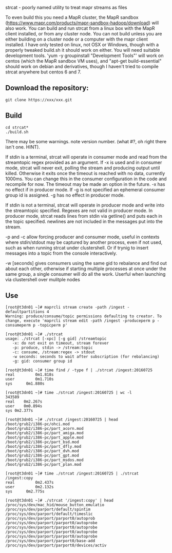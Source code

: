 strcat - poorly named utility to treat mapr streams as files

To even build this you need a MapR cluster, the MapR sandbox (https://www.mapr.com/products/mapr-sandbox-hadoop/download) will also work.  You can build and run strcat from a linux box with the MapR client installed, or from any cluster node.  You can not build unless you are either building on a cluster node or a computer with the mapr client installed.  I have only tested on linux, not OSX or Windows, though with a properly tweaked build.sh it should work on either.  You will need suitable development tools.  'yum -y groupinstall "Development Tools"' will work on centos (which the MapR sandbox VM uses), and "apt-get build-essential" should work on debian and derivatives, though I haven't tried to compile strcat anywhere but centos 6 and 7.

## Download the repository:

    git clone https://xxx/xxx.git

## Build
    cd strcat*
    ./build.sh

There may be some warnings.  note version number. (what #?, oh right there isn't one. HINT).

If stdin is a terminal, strcat will operate in consumer mode and read from the streamtopic regex provided as an argument.  If -x is used and in consumer mode, strcat will never exit, polling the stream and producing output until killed.  Otherwise it exits once the timeout is reached with no data, currently 1000ms.  You can change this in the consumer configuration in the code and recompile for now.  The timeout may be made an option in the future.  -x has no effect if in producer mode.  If -g is not specified an ephemeral consumer group id is assigned.  -g has no effect in producer mode.

If stdin is not a terminal, strcat will operate in producer mode and write into the streamtopic specified.  Regexes are not valid in producer mode.  In producer mode, strcat reads lines from stdin via getline() and puts each in the topic specified.  newlines are not included in the messages put into the stream.

-p and -c allow forcing producer and consumer mode, useful in contexts where stdin/stdout may be captured by another process, even if not used, such as when running strcat under clustershell.  Or if trynig to insert messages into a topic from the console interactively.

-w [seconds] gives consumers using the same gid to rebalance and find out about each other, otherwise if starting multiple processes at once under the same group, a single consumer will do all the work.  Userful when launching via clustershell over mulitple nodes

## Use


    [root@t3dn01 ~]# maprcli stream create -path /ingest -defaultpartitions 4
    Warning: produce/consume/topic permissions defaulting to creator. To change, execute 'maprcli stream edit -path /ingest -produceperm p -consumeperm p -topicperm p'

    [root@t3dn01 ~]# ./strcat
    usage: ./strcat [-xpc] [-g gid] /streamtopic
       -x: do not exit on timeout, stream forever
       -p: produce, stdin -> /stream:topic
       -c: consume, /stream:regex -> stdout
       -w seconds: seconds to wait after subscription (for rebalancing)
       -g: gid: consumer group id

    [root@t3dn01 ~]# time find / -type f | ./strcat /ingest:20160725
    real	     0m1.818s
    user	     0m1.710s
    sys	     0m1.880s
	
    [root@t3dn01 ~]# time ./strcat /ingest:20160725 | wc -l
    343589
    real	0m2.267s
    user	0m0.894s
    sys	0m2.377s
	
    [root@t3dn01 ~]# ./strcat /ingest:20160725 | head
    /boot/grub2/i386-pc/ohci.mod
    /boot/grub2/i386-pc/part_acorn.mod
    /boot/grub2/i386-pc/part_amiga.mod
    /boot/grub2/i386-pc/part_apple.mod
    /boot/grub2/i386-pc/part_bsd.mod
    /boot/grub2/i386-pc/part_dfly.mod
    /boot/grub2/i386-pc/part_dvh.mod
    /boot/grub2/i386-pc/part_gpt.mod
	/boot/grub2/i386-pc/part_msdos.mod
    /boot/grub2/i386-pc/part_plan.mod
    
    [root@t3dn01 ~]# time ./strcat /ingest:20160725 | ./strcat /ingest:copy
    real	     0m2.437s
    user	     0m2.132s
	sys	     0m2.775s
    
    [root@t3dn01 ~]# ./strcat '/ingest:copy' | head
    /proc/sys/dev/mac_hid/mouse_button_emulatio
    /proc/sys/dev/parport/default/spintim
    /proc/sys/dev/parport/default/timeslic
    /proc/sys/dev/parport/parport0/autoprob
    /proc/sys/dev/parport/parport0/autoprobe
    /proc/sys/dev/parport/parport0/autoprobe
    /proc/sys/dev/parport/parport0/autoprobe
	/proc/sys/dev/parport/parport0/autoprobe
    /proc/sys/dev/parport/parport0/base-add
    /proc/sys/dev/parport/parport0/devices/activ
    
    
    
	
    
    
    
    
    
